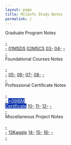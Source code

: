 ```yaml
---
layout: page
title: Milanfx Study Notes
permalink: /
---
```


<div class="block">
  <div class="btn text">
    <div class="btn name">Graduate Program Notes</div><br>
    <div class="block" style="grid-template-columns: 1fr 2fr 2fr 2fr 2fr 1fr;">
      <a href="/#/"       class="btn empty">-<br>-</a>
      <a href="/01-MSDS/" class="btn boxout"><span class="btn boxin">01</span>MSDS</a>
      <a href="/02-MSCS/" class="btn boxout"><span class="btn boxin">02</span>MSCS</a>
      <a href="/03-MSAI/" class="btn boxout"><span class="btn boxin">03</span>-</a>
      <a href="/04-MEEM/" class="btn boxout"><span class="btn boxin">04</span>-</a>
      <a href="/#/"       class="btn empty">-<br>-</a>
    </div>
  </div>
</div>

<div class="block">
  <div class="btn text">
    <div class="btn name">Foundational Courses Notes</div><br>
    <div class="block" style="grid-template-columns: 1fr 2fr 2fr 2fr 2fr 1fr;">
      <a href="/#/"           class="btn empty">-<br>-</a>
      <a href="/06-Colorado/" class="btn boxout"><span class="btn boxin">05</span>-</a>
      <a href="/#/"           class="btn boxout"><span class="btn boxin">06</span>-</a>
      <a href="/#/"           class="btn boxout"><span class="btn boxin">07</span>-</a>
      <a href="/#/"           class="btn boxout"><span class="btn boxin">08</span>-</a>
      <a href="/#/"           class="btn empty">-<br>-</a>
    </div>
  </div>
</div>

<div class="block">
  <div class="btn text">
    <div class="btn name">Professional Certificate Notes</div><br>
    <div class="block" style="grid-template-columns: 1fr 2fr 2fr 2fr 2fr 1fr;">
      <a href="/#/" class="btn empty">-<br>-</a>
      <a href="/#/" class="btn boxout" style="background-color:#0530AD; color:#F4F4F4;">><span class="btn boxin">09</span>IBM<br>Certificate</a>
      <a href="/#/" class="btn boxout"><span class="btn boxin">10</span>-</a>
      <a href="/#/" class="btn boxout"><span class="btn boxin">11</span>-</a>
      <a href="/#/" class="btn boxout"><span class="btn boxin">12</span>-</a>
      <a href="/#/" class="btn empty">-<br>-</a>
    </div>
  </div>
</div>

<div class="block">
  <div class="btn text">
    <div class="btn name">Miscellaneous Project Notes</div><br>
    <div class="block" style="grid-template-columns: 1fr 2fr 2fr 2fr 2fr 1fr;">
      <a href="/#/" class="btn empty">-<br>-</a>
      <a href="/#/" class="btn boxout"><span class="btn boxin">13</span>Kaggle</a>
      <a href="/#/" class="btn boxout"><span class="btn boxin">14</span>-</a>
      <a href="/#/" class="btn boxout"><span class="btn boxin">15</span>-</a>
      <a href="/#/" class="btn boxout"><span class="btn boxin">16</span>-</a>
      <a href="/#/" class="btn empty">-<br>-</a>
    </div>
  </div>
</div>
